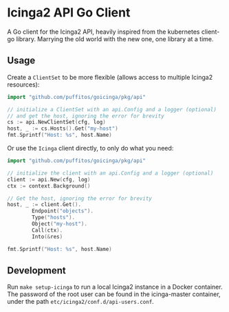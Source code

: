 # Icinga2 API Go Client

A Go client for the Icinga2 API, heavily inspired from the kubernetes client-go library. Marrying the old world with the
new one, one library at a time.

## Usage

Create a `ClientSet` to be more flexible (allows access to multiple Icinga2 resources):

```go
import "github.com/puffitos/goicinga/pkg/api"

// initialize a ClientSet with an api.Config and a logger (optional)
// and get the host, ignoring the error for brevity
cs := api.NewClientSet(cfg, log)
host, _ := cs.Hosts().Get("my-host")
fmt.Sprintf("Host: %s", host.Name)
```

Or use the `Icinga` client directly, to only do what you need:

```go
import "github.com/puffitos/goicinga/pkg/api"

// initialize the client with an api.Config and a logger (optional)
client := api.New(cfg, log)
ctx := context.Background()

// Get the host, ignoring the error for brevity
host, _ := client.Get().
        Endpoint("objects").
        Type("hosts").
        Object("my-host").
        Call(ctx).
        Into(&res)

fmt.Sprintf("Host: %s", host.Name)
```

## Development

Run `make setup-icinga` to run a local Icinga2 instance in a Docker container. The password of the root user can be
found in the icinga-master container, under the path `etc/icinga2/conf.d/api-users.conf`.